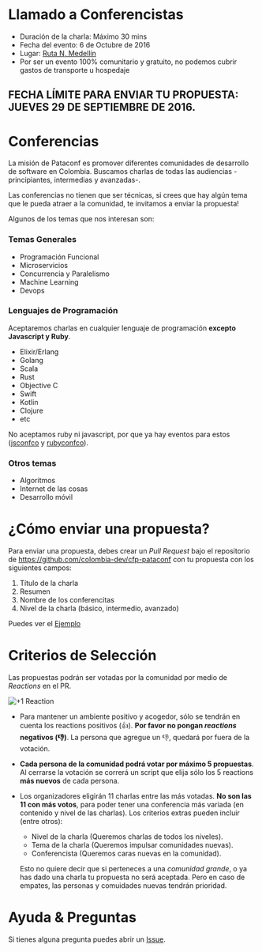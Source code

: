 # Llamado a Conferencistas

- Duración de la charla: Máximo 30 mins 
- Fecha del evento: 6 de Octubre de 2016
- Lugar: [Ruta N, Medellín][rutan]
- Por ser un evento 100% comunitario y gratuito, no podemos cubrir gastos de transporte u hospedaje

## FECHA LÍMITE PARA ENVIAR TU PROPUESTA: JUEVES 29 DE SEPTIEMBRE DE 2016.

# Conferencias

La misión de Pataconf es promover diferentes comunidades de desarrollo de software en Colombia. Buscamos
charlas de todas las audiencias -principiantes, intermedias y avanzadas-. 

Las conferencias no tienen que ser técnicas, si crees que hay algún tema que le pueda atraer a la comunidad,
te invitamos a enviar la propuesta!

Algunos de los temas que nos interesan son:

### Temas Generales

- Programación  Funcional
- Microservicios
- Concurrencia y Paralelismo
- Machine Learning
- Devops
  
### Lenguajes de Programación

Aceptaremos charlas en cualquier lenguaje de programación **excepto Javascript y Ruby**.

- Elixir/Erlang
- Golang
- Scala
- Rust
- Objective C
- Swift
- Kotlin
- Clojure
- etc


No aceptamos ruby ni javascript, por que ya hay eventos para estos ([jsconfco](https://jsconf.co) y [rubyconfco](http://rubyconf.co)).

### Otros temas 

- Algoritmos
- Internet de las cosas
- Desarrollo móvil


# ¿Cómo enviar una propuesta?

Para enviar una propuesta, debes crear un _Pull Request_ bajo el repositorio de https://github.com/colombia-dev/cfp-pataconf con tu propuesta con los siguientes campos:

  1. Título de la charla
  2. Resumen
  3. Nombre de los conferencitas
  4. Nivel de la charla (básico, intermedio, avanzado)

Puedes ver el [Ejemplo](propuestas/ejemplo.md)
  
# Criterios de Selección

Las propuestas podrán ser votadas por la comunidad por medio de _Reactions_ en el PR.

![+1 Reaction](https://d17oy1vhnax1f7.cloudfront.net/items/063u2y141A130f0h2G1o/Screen%20Recording%202016-09-20%20at%2008.53%20AM.gif)

* Para mantener un ambiente positivo y acogedor, sólo se tendrán en cuenta los reactions positivos (:+1:).
  **Por favor no pongan _reactions_ negativos (:-1:)**. La persona que agregue un :-1:, quedará por fuera de la votación.

* **Cada persona de la comunidad podrá votar por máximo 5 propuestas**.
  Al cerrarse la votación se correrá un script que elija sólo los 5 reactions **más nuevos** de cada persona.

* Los organizadores eligirán 11 charlas entre las más votadas.
  **No son las 11 con más votos**, para poder tener una conferencia más
  variada (en contenido y nivel de las charlas).  Los criterios extras pueden incluir (entre otros):

  * Nivel de la charla (Queremos charlas de todos los niveles).
  * Tema de la charla (Queremos impulsar comunidades nuevas).
  * Conferencista (Queremos caras nuevas en la comunidad).


  Esto no quiere decir que si perteneces a una _comunidad grande_, o ya has dado una charla tu propuesta no será aceptada. Pero en caso de empates, las personas y comuidades nuevas tendrán prioridad.


# Ayuda & Preguntas

Si tienes alguna pregunta puedes abrir un [Issue](https://github.com/colombia-dev/cfp-pataconf/issues/new).

[rutan]: https://goo.gl/maps/KncSpipcAcw
